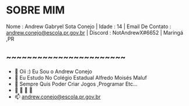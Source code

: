 # SOBRE MIM
Nome : Andrew Gabryel Sota Conejo |
Idade : 14 |
Email De Contato : andrew.conejo@escola.pr.gov.br |
Discord : NotAndrewX#6652 |
Maringá ,PR
## ~~~~~~~~~~~~~~~~~~~~~~~
- 👋 Oii :) Eu Sou o Andrew Conejo
- 👀 Eu Estudo No Colégio Estadual Alfredo Moisés Maluf
- 🌱 Sempre Quis Poder Criar Jogos ,Programar Etc...
- 💞️ 👀 👀 👀
- 📫 andrew.conejo@escola.pr.gov.br

<!---
AndrewConejo/AndrewConejo is a ✨ special ✨ repository because its `README.md` (this file) appears on your GitHub profile.
You can click the Preview link to take a look at your changes.
--->
